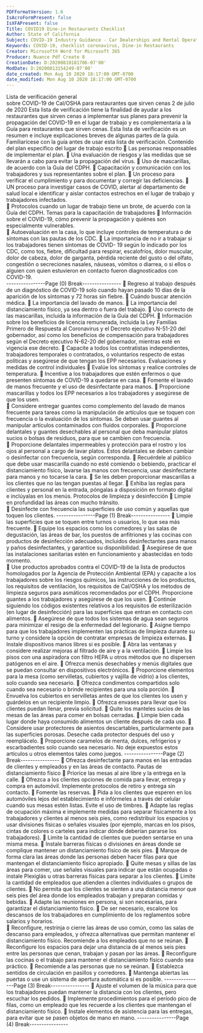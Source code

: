 ```yaml
---
PDFFormatVersion: 1.6
IsAcroFormPresent: false
IsXFAPresent: false
Title: COVID19 Dine-in Restaurants Checklist
Author: State of California
Subject: COVID-19 Industry Guidance - Car Dealerships and Rental Operators
Keywords: COVID-19, checklist coronavirus, Dine-in Restaurants
Creator: Microsoft® Word for Microsoft 365
Producer: Nuance Pdf Create 8
CreationDate: D:20200810181706-07'00'
ModDate: D:20200813154249-07'00'
date_created: Mon Aug 10 2020 18:17:00 GMT-0700
date_modified: Mon Aug 10 2020 18:17:00 GMT-0700
---
```

Lista de verificación general  
sobre COVID-19 de Cal/OSHA 
para restaurantes que sirven cenas 
2 de julio de 2020 
Esta lista de verificación tiene la finalidad de ayudar a los restaurantes que sirven cenas a 
implementar sus planes para prevenir la propagación del COVID-19 en el lugar de trabajo y es 
complementaria a la Guía para restaurantes que sirven cenas. Esta lista de verificación es un 
resumen e incluye explicaciones breves de algunas partes de la guía. Familiarícese con la guía 
antes de usar esta lista de verificación. 
Contenido del plan específico del lugar de 
trabajo escrito 
 Las personas responsables de implementar el plan. 
 Una evaluación de riesgos y las medidas que se llevarán a cabo para evitar la 
propagación del virus. 
 Uso de mascarillas, de acuerdo con la Guía del CDPH. 
 Capacitación y comunicación con los trabajadores y sus representantes sobre el 
plan. 
 Un proceso para verificar el cumplimiento y para documentar y corregir las 
deficiencias. 
 UN proceso para investigar casos de COVID, alertar al departamento de salud 
local e identificar y aislar contactos estrechos en el lugar de trabajo y 
trabajadores infectados.  
 Protocolos cuando un lugar de trabajo tiene un brote, de acuerdo con la Guía 
del CDPH. 
Temas para la capacitación de trabajadores 
 Información sobre el COVID-19, cómo prevenir la propagación y quiénes son 
especialmente vulnerables.  
 Autoevaluación en la casa, lo que incluye controles de temperatura o de 
síntomas con las pautas de los CDC. 
 La importancia de no ir a trabajar si los trabajadores tienen síntomas de COVID-
19 según lo indicado por los CDC, como tos, fiebre, dificultad para respirar, 
escalofríos, dolor muscular, dolor de cabeza, dolor de garganta, pérdida 
reciente del gusto o del olfato, congestión o secreciones nasales, náuseas, 
vómitos o diarrea, o si ellos o alguien con quien estuvieron en contacto fueron 
diagnosticados con COVID-19.  
----------------Page (0) Break----------------
 Regreso al trabajo después de un diagnóstico de COVID-19 solo cuando hayan 
pasado 10 días de la aparición de los síntomas y 72 horas sin fiebre. 
 Cuándo buscar atención médica. 
 La importancia del lavado de manos. 
 La importancia del distanciamiento físico, ya sea dentro o fuera del trabajo. 
 Uso correcto de las mascarillas, incluida la información de la Guía del CDPH. 
 Información sobre los beneficios de licencia remunerada, incluida la Ley Familias 
Primero de Respuesta al Coronavirus y el Decreto ejecutivo N-51-20 del 
gobernador, así como los beneficios de compensación para trabajadores según 
el Decreto ejecutivo N-62-20 del gobernador, mientras esté en vigencia ese 
decreto. 
 Capacite a todos los contratistas independientes, trabajadores temporales o 
contratados, o voluntarios respecto de estas políticas y asegúrese de que tengan 
los EPP necesarios. 
Evaluaciones y medidas de control individuales 
 Evalúe los síntomas y realice controles de temperatura. 
 Incentive a los trabajadores que estén enfermos o que presenten síntomas de 
COVID-19 a quedarse en casa. 
 Fomente el lavado de manos frecuente y el uso de desinfectante para manos. 
 Proporcione mascarillas y todos los EPP necesarios a los trabajadores y asegúrese 
de que los usen.  
 Considere entregar guantes como complemento del lavado de manos 
frecuente para tareas como la manipulación de artículos que se toquen con 
frecuencia o la evaluación de los síntomas. Se deben usar guantes al manipular 
artículos contaminados con fluidos corporales. 
 Proporcione delantales y guantes desechables al personal que deba manipular 
platos sucios o bolsas de residuos, para que se cambien con frecuencia.  
 Proporcione delantales impermeables y protección para el rostro y los ojos al 
personal a cargo de lavar platos. Estos delantales se deben cambiar o 
desinfectar con frecuencia, según corresponda. 
 Recuérdele al público que debe usar mascarilla cuando no esté comiendo o 
bebiendo, practicar el distanciamiento físico, lavarse las manos con frecuencia, 
usar desinfectante para manos y no tocarse la cara. 
 Se les deben proporcionar mascarillas a los clientes que no las tengan puestas al 
llegar. 
 Exhiba las reglas para clientes y personal en la entrada, póngalas a disposición 
en formato digital e inclúyalas en los menús. 
Protocolos de limpieza y desinfección 
 Limpie en profundidad las áreas con mucho tránsito.  
 Desinfecte con frecuencia las superficies de uso común y aquellas que toquen 
los clientes. 
----------------Page (1) Break----------------
 Limpie las superficies que se toquen entre turnos o usuarios, lo que sea más 
frecuente. 
 Equipe los espacios como los comedores y las salas de degustación, las áreas de 
bar, los puestos de anfitriones y las cocinas con productos de desinfección 
adecuados, incluidos desinfectantes para manos y paños desinfectantes, y 
garantice su disponibilidad. 
 Asegúrese de que las instalaciones sanitarias estén en funcionamiento y 
abastecidas en todo momento.  
 Use productos aprobados contra el COVID-19 de la lista de productos 
homologados por la Agencia de Protección Ambiental (EPA) y capacite a los 
trabajadores sobre los riesgos químicos, las instrucciones de los productos, los 
requisitos de ventilación, los requisitos de Cal/OSHA y los métodos de limpieza 
seguros para asmáticos recomendados por el CDPH. Proporcione guantes a los 
trabajadores y asegúrese de que los usen. 
 Continúe siguiendo los códigos existentes relativos a los requisitos de esterilización 
(en lugar de desinfección) para las superficies que entran en contacto con 
alimentos. 
 Asegúrese de que todos los sistemas de agua sean seguros para minimizar el 
resigo de la enfermedad del legionario. 
 Asigne tiempo para que los trabajadores implementen las prácticas de limpieza 
durante su turno y considere la opción de contratar empresas de limpieza 
externas. 
 Instale dispositivos manos libres si es posible. 
 Abra las ventanas y considere realizar mejoras al filtrado de aire y a la 
ventilación. 
 Limpie los pisos con una aspiradora con filtro HEPA u otros métodos que no 
dispersen patógenos en el aire. 
 Ofrezca menús desechables y menús digitales que se puedan consultar en 
dispositivos electrónicos. 
 Proporcione elementos para la mesa (como servilletas, cubiertos y vajilla de 
vidrio) a los clientes, solo cuando sea necesario. 
 Ofrezca condimentos compartidos solo cuando sea necesario o brinde 
recipientes para una sola porción. 
 Envuelva los cubiertos en servilletas antes de que los clientes los usen y guárdelos 
en un recipiente limpio. 
 Ofrezca envases para llevar que los clientes puedan llenar, previa solicitud. 
 Quite los manteles sucios de las mesas de las áreas para comer en bolsas 
cerradas. 
 Limpie bien cada lugar donde haya consumido alimentos un cliente después de 
cada uso. 
 Considere usar protectores de asientos descartables, particularmente para las 
superficies porosas. Deseche cada protector después del uso y reemplácelo. 
 Proporcione caramelos de menta, dulces, refrigerios y escarbadientes solo 
cuando sea necesario. No deje expuestos estos artículos u otros elementos tales 
como juegos. 
----------------Page (2) Break----------------
 Ofrezca desinfectante para manos en las entradas de clientes y empleados y en 
las áreas de contacto. 
Pautas de distanciamiento físico 
 Priorice las mesas al aire libre y la entrega en la calle. 
 Ofrezca a los clientes opciones de comida para llevar, entrega y compra en 
automóvil. Implemente protocolos de retiro y entrega sin contacto. 
 Fomente las reservas. 
 Pida a los clientes que esperen en los automóviles lejos del establecimiento e 
infórmeles a través del celular cuando sus mesas estén listas. Evite el uso de 
timbres. 
 Adapte las reglas de ocupación máxima e implemente medidas para separar 
físicamente a los trabajadores y clientes al menos seis pies, como redistribuir los 
espacios y usar divisiones físicas o señales visuales (por ejemplo, marcas en los 
pisos, cintas de colores o carteles para indicar dónde deberían pararse los 
trabajadores). 
 Limite la cantidad de clientes que pueden sentarse en una misma mesa. 
 Instale barreras físicas o divisiones en áreas donde se complique mantener un 
distanciamiento físico de seis pies. 
 Marque de forma clara las áreas donde las personas deben hacer filas para que 
mantengan el distanciamiento físico apropiado. 
 Quite mesas y sillas de las áreas para comer, use señales visuales para indicar 
que están ocupadas o instale Plexiglás u otras barreras físicas para separar a los 
clientes. 
 Limite la cantidad de empleados que atienden a clientes individuales o grupos 
de clientes. 
 No permita que los clientes se sienten a una distancia menor que seis pies del 
área donde los empleados trabajan y preparan comidas y bebidas. 
 Adapte las reuniones en persona, si son necesarias, para garantizar el 
distanciamiento físico. 
 De ser necesario, escalone los descansos de los trabajadores en cumplimiento 
de los reglamentos sobre salarios y horarios.  
 Reconfigure, restrinja o cierre las áreas de uso común, como las salas de 
descanso para empleados, y ofrezca alternativas que permitan mantener el 
distanciamiento físico. Recomiende a los empleados que no se reúnan. 
 Reconfigure los espacios para dejar una distancia de al menos seis pies entre las 
personas que cenan, trabajan y pasan por las áreas. 
 Reconfigure las cocinas o el trabajo para mantener el distanciamiento físico 
cuando sea práctico. 
 Recomiende a las personas que no se reúnan. 
 Establezca sentidos de circulación en pasillos y corredores. 
 Mantenga abiertas las puertas o use un sistema de apertura automática si es 
posible. 
----------------Page (3) Break----------------
 Ajuste el volumen de la música para que los trabajadores puedan mantener la 
distancia con los clientes, pero escuchar los pedidos. 
 Implemente procedimientos para el período pico de filas, como un empleado 
que les recuerde a los clientes que mantengan el distanciamiento físico. 
 Instale elementos de asistencia para las entregas, para evitar que se pasen 
objetos de mano en mano. 
----------------Page (4) Break----------------
